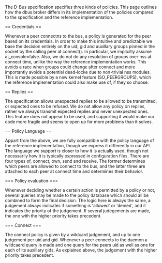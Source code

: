 The D-Bus specification specifies three kinds of policies. This page outlines how
the dbus broker differs in its implementation of the policies compared to the specification
and the reference implementation.

== Credentials ==

Whenever a peer connectns to the bus, a policy is generated for the peer based on its
credentials. In order to make this intuitive and predictable we base the decision
entirely on the uid, gid and auxillary groups pinned in the socket by the calling
peer at connect(). In particular, we implicitly assume at_console=false. Also, we
do not do any resolution of groups over nss at connect time, unlike the way the
reference implementation works. This avoids a race when groups could change after
connect and more importantly avoids a potential dead-locke due to non-trivial nss
modules. This is made possible by a new kernel feature (SO_PEERGROUPS), which the
reference implementation could also make use of, if they so choose.

== Replies ==

The specification allows unexpected replies to be allowed to be transmitted, or
expected ones to be refused. We do not allow any policy on replies, rather we
always transmit expected replies and never unexpected ones. This feature does
not appear to be used, and supporting it would make our code more fragile and
seems to open up for more problems than it solves.

== Policy Language ==

Appart from the above, we are fully compatible with the policy language of the
reference implementation, though we express it differently in our API. The
language we support is closer to how it is actually used, though not necessarily
how it is typically expressed in configuration files. There are four types of,
connect, own, send and receive. The former determines which peers are allowed
to connect to the bus, and the latter three are attached to each peer at connect
time and determines their behavior.

=== Policy evaluation ===

Whenever deciding whether a certain action is permitted by a policy or not, several
queries may be made to the policy database which should all be combined to form the
final decision. The logic here is always the same, a judgement always indicates if
something is 'allowed' or 'denied', and it indicates the priority of the judgement.
If several judegements are made, the one with the higher priority takes precedent.

=== Connect ===

The connect policy is given by a wildcard judgement, and up to one judgement per
uid and gid. Whenever a peer connects to the daemon a wildcaerd query is made and
one query for the peers uid as well as one for each of its auxillary gids. As
explained above, the judgement with the higher priority takes precedent.